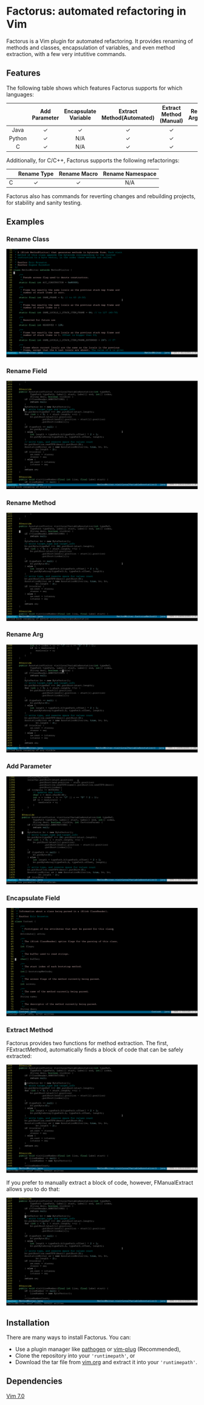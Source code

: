 # Factorus: automated refactoring in Vim

Factorus is a Vim plugin for automated refactoring. It provides 
renaming of methods and classes, encapsulation of variables, 
and even method extraction, with a few very intutitive commands.

## Features

The following table shows which features Factorus supports for
which languages:

|              |Add  Parameter|Encapsulate Variable|Extract Method(Automated)|Extract Method (Manual)|Rename  Argument|Rename Class|Rename Method |Rename Field|
|:------------:|:------------:|:------------------:|:-----------------------:|:---------------------:|:--------------:|:----------:|:------------:|:----------:|
|     Java     |   &#10003;   |      &#10003;      |         &#10003;        |        &#10003;       |    &#10003;    |  &#10003;  |   &#10003;   |  &#10003;  |
|    Python    |   &#10003;   |         N/A        |         &#10003;        |        &#10003;       |    &#10003;    |  &#10003;  |   &#10003;   |     N/A    |
|      C       |   &#10003;   |         N/A        |         &#10003;        |        &#10003;       |    &#10003;    |    N/A     |   &#10003;   |  &#10003;  |

Additionally, for C/C++, Factorus supports the following refactorings:

|              |Rename Type|Rename Macro|Rename Namespace|
|:------------:|:---------:|:----------:|:--------------:|
|      C       |  &#10003; |  &#10003;  |      N/A       |

Factorus also has commands for reverting changes and rebuilding projects, for stability and sanity testing.

## Examples

### Rename Class
![renameClass](https://raw.githubusercontent.com/apalmer1377/factorus/language-upgrade/media/renameclass.gif)

### Rename Field
![renameField](https://raw.githubusercontent.com/apalmer1377/factorus/language-upgrade/media/renamefield.gif)

### Rename Method
![renameMethod](https://raw.githubusercontent.com/apalmer1377/factorus/language-upgrade/media/renamemethod.gif)

### Rename Arg
![renameArg](https://raw.githubusercontent.com/apalmer1377/factorus/language-upgrade/media/renamearg.gif)

### Add Parameter
![addParam](https://raw.githubusercontent.com/apalmer1377/factorus/language-upgrade/media/addparam.gif)

### Encapsulate Field
![encapsulateField](https://raw.githubusercontent.com/apalmer1377/factorus/language-upgrade/media/encapsulate.gif)

### Extract Method
Factorus provides two functions for method extraction.  The first, FExtractMethod, automatically finds a block
of code that can be safely extracted:

![extractMethod](https://raw.githubusercontent.com/apalmer1377/factorus/language-upgrade/media/extract.gif)

If you prefer to manually extract a block of code, however, FManualExtract allows you to do that:

![manualExtractMethod](https://raw.githubusercontent.com/apalmer1377/factorus/language-upgrade/media/manualextract.gif)

## Installation

There are many ways to install Factorus. You can:

+ Use a plugin manager like [pathogen](https://github.com/tpope/vim-pathogen) or [vim-plug](https://github.com/junegunn/vim-plug) (Recommended), 
+ Clone the repository into your `'runtimepath'`, or
+ Download the tar file from [vim.org](http://www.vim.org/) and extract it into your `'runtimepath'`.

## Dependencies

[Vim 7.0](http://www.vim.org/)
